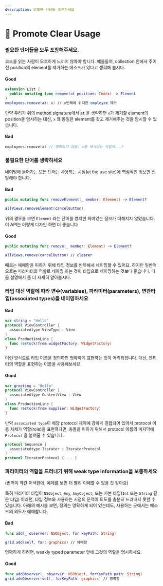 ```yaml
---
description: 명확한 사용을 촉진하세요
---
```


# 🙆 Promote Clear Usage

### **필요한 단어들을 모두 포함해주세요.**&#x20;

코드를 읽는 사람이 모호하게 느끼지 않아야 합니다. 예를들어, collection 안에서 주어진 position의 element를 제거하는 메소드가 있다고 생각해 봅시다.

#### Good

```swift
extension List {
  public mutating func remove(at position: Index) -> Element
}
employees.remove(at: x) // x번째에 위치한 employee 제거
```

만약 우리가 위의 method signature에서 `at` 을 생략하면 `x`가 제거할 element의 position을 암시하는 대신,  `x` 와 동일한 element를 찾고 제거해주는 것을 암시할 수 있습니다.

#### Bad

```swift
employees.remove(x) // 명확하지 않음: x를 제거하는 것일까...?
```

###

### 불필요한 단어를 생략하세요

네이밍에 들어가는 모든 단어는 사용되는 시점(at the use site)에 핵심적인 정보만 전달해야 합니다.

#### Bad

```swift
public mutating func removeElement(_ member: Element) -> Element?

allViews.removeElement(cancelButton)
```

위의 경우를 보면 `Element` 라는 단어를 썼지만 의미있는 정보가 더해지지 않았습니다. 이 API는 이렇게 디자인 하면 더 좋습니다

#### Good

```swift
public mutating func remove(_ member: Element) -> Element?

allViews.remove(cancelButton) // clearer
```

때로는 애매함을 피하기 위해 타입 정보를 반복해서 네이밍할 수 있어요. 하지만 일반적으로는 파라미터의 역할로 네이밍 하는 것이 타입으로 네이밍하는 것보다 좋습니다. 다음 설명에서 좀 더 자세히 알아봅시다.



### 타입 대신 역할에 따라 변수(variables), 파라미터(parameters), 연관타입(associated types)을 네이밍하세요

#### Bad

```swift
var string = "Hello"
protocol ViewController {
  associatedtype ViewType : View
}
class ProductionLine {
  func restock(from widgetFactory: WidgetFactory)
}
```

이런 방식으로 타입 이름을 정의하면 명확하게 표현하는 것이 어려워집니다. 대신, 엔티티의 역할을 표현하는 이름을 사용해보세요.

#### Good

```swift
var greeting = "Hello"
protocol ViewController {
  associatedtype ContentView : View
}
class ProductionLine {
  func restock(from supplier: WidgetFactory)
}
```

만약 `associated type`이 해당 protocol 제약에 강하게 결합되어 있어서 protocol 이름 자체가 역할(role)을 표현하다면, 충돌을 피하기 위해서 protocol 이름의 마지막에 `Protocol` 을 붙여줄 수 있습니다.

```swift
protocol Sequence {
  associatedtype Iterator : IteratorProtocol
}
protocol IteratorProtocol { ... }
```



### **파라미터의 역할을 드러내기 위해 weak type information을** 보충하세요&#x20;

(번역이 약간 어색한데, 예제를 보면 더 빨리 이해할 수 있을 것 같아요)

특히 파라미터 타입이 `NSObject`, `Any`, `AnyObject`, 또는 기본 타입(`Int` 또는 `String` 같은 타입) 이라면, 타입 정보와 사용하는 시점의 문맥이 의도를 충분히 드러내지 못할 수 있습니다. 아래의 예시를 보면, 정의는 명확하게 되어 있는데도, 사용하는 곳에서는 메소드의 의도가 애매합니다.

#### Bad

```swift
func add(_ observer: NSObject, for keyPath: String)

grid.add(self, for: graphics) // 애매함
```

명확하게 하려면, weakly typed parameter 앞에 그것의 역할을 명시하세요.

#### Good

```swift
func addObserver(_ observer: NSObject, forKeyPath path: String)
grid.addObserver(self, forKeyPath: graphics) // 명확함
```

